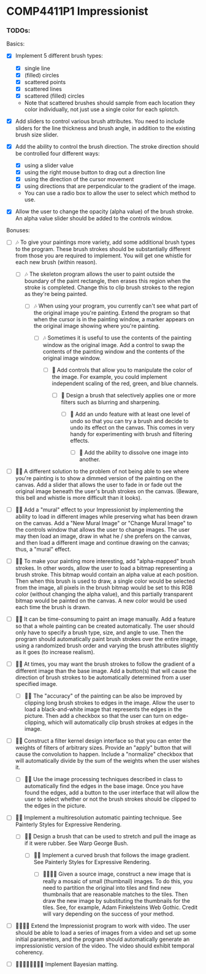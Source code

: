 # COMP4411P1 Impressionist

### TODOs:

Basics:
- [X] Implement 5 different brush types:
  - [X] single line
  - [X] (filled) circles
  - [X] scattered points
  - [X] scattered lines
  - [X] scattered (filled) circles
  - Note that scattered brushes should sample from each location they color individually, not just use a single color for each splotch.
  
- [X] Add sliders to control various brush attributes. You need to include sliders for the line thickness and brush angle, in addition to the existing brush size slider.

- [X] Add the ability to control the brush direction. The stroke direction should be controlled four different ways: 
  - [X] using a slider value
  - [X] using the right mouse button to drag out a direction line
  - [X] using the direction of the cursor movement
  - [X] using directions that are perpendicular to the gradient of the image. 
  - You can use a radio box to allow the user to select which method to use.
  
- [X] Allow the user to change the opacity (alpha value) of the brush stroke. An alpha value slider should be added to the controls window.

Bonuses:
 
- [ ] :notes: To give your paintings more variety, add some additional brush types to the program. These brush strokes should be substantially different from those you are required to implement. You will get one whistle for each new brush (within reason).

  - [ ] :notes: The skeleton program allows the user to paint outside the boundary of the paint rectangle, then erases this region when the stroke is completed. Change this to clip brush strokes to the region as they're being painted.

    - [ ] :notes: When using your program, you currently can't see what part of the original image you're painting. Extend the program so that when the cursor is in the painting window, a marker appears on the original image showing where you're painting.

      - [ ] :notes: Sometimes it is useful to use the contents of the painting window as the original image. Add a control to swap the contents of the painting window and the contents of the original image window.

        - [ ] :bell: Add controls that allow you to manipulate the color of the image. For example, you could implement independent scaling of the red, green, and blue channels.

          - [ ] :bell: Design a brush that selectively applies one or more filters such as blurring and sharpening.

            - [ ] :bell: Add an undo feature with at least one level of undo so that you can try a brush and decide to undo its effect on the canvas. This comes in very handy for experimenting with brush and filtering effects.

              - [ ] :bell: Add the ability to dissolve one image into another.

- [ ] :bell::notes: A different solution to the problem of not being able to see where you're painting is to show a dimmed version of the painting on the canvas. Add a slider that allows the user to fade in or fade out the original image beneath the user's brush strokes on the canvas. (Beware, this bell and whistle is more difficult than it looks).

- [ ] :bell::notes: Add a "mural" effect to your Impressionist by implementing the ability to load in different images while preserving what has been drawn on the canvas. Add a "New Mural Image" or "Change Mural Image" to the controls window that allows the user to change images. The user may then load an image, draw in what he / she prefers on the canvas, and then load a different image and continue drawing on the canvas; thus, a "mural" effect.

- [ ] :bell::notes: To make your painting more interesting, add "alpha-mapped" brush strokes. In other words, allow the user to load a bitmap representing a brush stroke. This bitmap would contain an alpha value at each position. Then when this brush is used to draw, a single color would be selected from the image, all pixels in the brush bitmap would be set to this RGB color (without changing the alpha value), and this partially transparent bitmap would be painted on the canvas. A new color would be used each time the brush is drawn.

- [ ] :bell::notes: It can be time-consuming to paint an image manually. Add a feature so that a whole painting can be created automatically. The user should only have to specify a brush type, size, and angle to use. Then the program should automatically paint brush strokes over the entire image, using a randomized brush order and varying the brush attributes slightly as it goes (to increase realism).

- [ ] :bell::notes: At times, you may want the brush strokes to follow the gradient of a different image than the base image. Add a button(s) that will cause the direction of brush strokes to be automatically determined from a user specified image.

  - [ ] :bell::notes: The "accuracy" of the painting can be also be improved by clipping long brush strokes to edges in the image. Allow the user to load a black-and-white image that represents the edges in the picture. Then add a checkbox so that the user can turn on edge-clipping, which will automatically clip brush strokes at edges in the image.

- [ ] :bell::bell: Construct a filter kernel design interface so that you can enter the weights of filters of arbitrary sizes. Provide an "apply" button that will cause the convolution to happen. Include a "normalize" checkbox that will automatically divide by the sum of the weights when the user wishes it.

  - [ ] :bell::bell: Use the image processing techniques described in class to automatically find the edges in the base image. Once you have found the edges, add a button to the user interface that will allow the user to select whether or not the brush strokes should be clipped to the edges in the picture.

- [ ] :bell::bell: Implement a multiresolution automatic painting technique. See Painterly Styles for Expressive Rendering.

  - [ ] :bell::bell: Design a brush that can be used to stretch and pull the image as if it were rubber. See Warp George Bush.

    - [ ] :bell::bell: Implement a curved brush that follows the image gradient. See Painterly Styles for Expressive Rendering.

      - [ ] :bell::bell::bell::bell: Given a source image, construct a new image that is really a mosaic of small (thumbnail) images. To do this, you need to partition the original into tiles and find new thumbnails that are reasonable matches to the tiles. Then draw the new image by substituting the thumbnails for the tiles. See, for example, Adam Finkelsteins Web Gothic. Credit will vary depending on the success of your method.

- [ ] :bell::bell::bell::bell: Extend the Impressionist program to work with video. The user should be able to load a series of images from a video and set up some initial parameters, and the program should automatically generate an impressionistic version of the video. The video should exhibit temporal coherency. 
 

- [ ] :bell::bell::bell::bell::bell::bell::bell::bell: Implement Bayesian matting.
